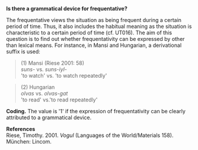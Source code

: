 **Is there a grammatical device for frequentative?**

The frequentative views the situation as being frequent during a certain period of time. Thus, it also includes the habitual meaning as the situation is characteristic to a certain period of time (cf. UT016). The aim of this question is to find out whether frequentativity can be expressed by other than lexical means. For instance, in Mansi and Hungarian, a derivational suffix is used:

>(1) Mansi (Riese 2001: 58)<br/>
>*suns-* vs. *suns-iyl-*<br/>
>'to watch' vs. 'to watch repeatedly'<br/>

>(2) Hungarian <br/>
>*olvas* vs. *olvas-gat*<br/> 
>'to read' vs.'to read repeatedly'

**Coding.** The value is '1' if the expression of frequentativity can be clearly attributed to a grammatical device.

**References**<br/>
Riese, Timothy. 2001. *Vogul* (Languages of the World/Materials 158). München: Lincom.
